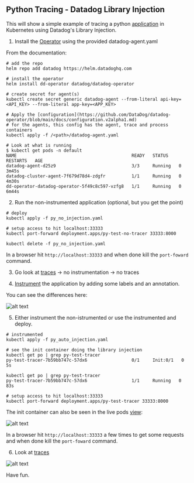 Python Tracing - Datadog Library Injection
--

This will show a simple example of tracing a python [application](https://github.com/docker/awesome-compose/tree/master/flask) 
in Kubernetes using Datadog's Library Injection.  
  
1) Install the [Operator](https://docs.datadoghq.com/getting_started/containers/datadog_operator/)
using the provided datadog-agent.yaml  
    
From the documentation:  
  
```  
# add the repo  
helm repo add datadog https://helm.datadoghq.com  
  
# install the operator  
helm install dd-operator datadog/datadog-operator  
  
# create secret for agent(s)  
kubectl create secret generic datadog-agent --from-literal api-key=<API_KEY> --from-literal app-key=<APP_KEY>  
  
# Apply the [configuration](https://github.com/DataDog/datadog-operator/blob/main/docs/configuration.v2alpha1.md) 
# for the agents, this config has the agent, trace and process containers  
kubectl apply -f /<path>/datadog-agent.yaml  
  
# Look at what is running  
$ kubectl get pods -n default  
NAME                                            READY   STATUS    RESTARTS   AGE  
datadog-agent-d25z9                             3/3     Running   0          3m45s  
datadog-cluster-agent-7f679d78d4-zdgfr          1/1     Running   0          4m30s  
dd-operator-datadog-operator-5f49c8c597-vzfg8   1/1     Running   0          6m44s  
```  
  
2) Run the non-instrumented application (optional, but you get the point)  
  
```  
# deploy  
kubectl apply -f py_no_injection.yaml  
  
# setup access to hit localhost:33333  
kubectl port-forward deployment.apps/py-test-no-tracer 33333:8000  
  
kubectl delete -f py_no_injection.yaml  
```  
  
In a browser hit ```http://localhost:33333``` and when done kill the ```port-foward``` command.  
  
3) Go look at [traces](https://app.datadoghq.com/apm/traces) -> no instrumentation -> no traces  
  
4) [Instrument](https://docs.datadoghq.com/tracing/trace_collection/library_injection_local/?tab=kubernetes) 
the application by adding some labels and an annotation.  
  
You can see the differences here:  
  
![alt text](https://github.com/jgibbons-cp/datadog/blob/main/kubernetes/python_library_injection_tracing/instrumentation_changes.png?raw=true)  
  
5) Either instrument the non-istrumented or use the instrumented and deploy.  
  
```  
# instrumented  
kubectl apply -f py_auto_injection.yaml  
  
# see the init container doing the library injection  
kubectl get po | grep py-test-tracer  
py-test-tracer-7b59bb747c-57dx6                 0/1     Init:0/1   0          5s  
  
kubectl get po | grep py-test-tracer  
py-test-tracer-7b59bb747c-57dx6                 1/1     Running   0          83s  
  
# setup access to hit localhost:33333  
kubectl port-forward deployment.apps/py-test-tracer 33333:8000  
```  
  
The init container can also be seen in the live pods [view](https://app.datadoghq.com/orchestration/overview/pod):  
  
![alt text](https://github.com/jgibbons-cp/datadog/blob/main/kubernetes/python_library_injection_tracing/live_containers_view.png?raw=true)  


In a browser hit ```http://localhost:33333``` a few times to get some requests and when done kill the ```port-foward``` command.  
    
6) Look at [traces](https://app.datadoghq.com/apm/traces)  
  
![alt text](https://github.com/jgibbons-cp/datadog/blob/main/kubernetes/python_library_injection_tracing/trace.png?raw=true)  
  
Have fun.  


